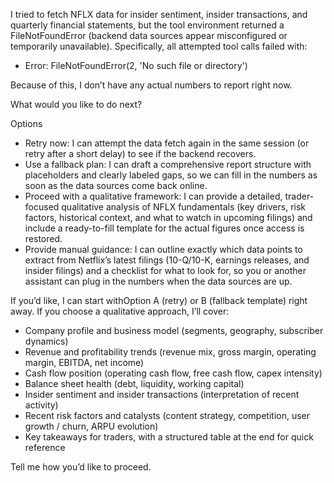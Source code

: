 I tried to fetch NFLX data for insider sentiment, insider transactions, and quarterly financial statements, but the tool environment returned a FileNotFoundError (backend data sources appear misconfigured or temporarily unavailable). Specifically, all attempted tool calls failed with:

- Error: FileNotFoundError(2, 'No such file or directory')

Because of this, I don’t have any actual numbers to report right now.

What would you like to do next?

Options
- Retry now: I can attempt the data fetch again in the same session (or retry after a short delay) to see if the backend recovers.
- Use a fallback plan: I can draft a comprehensive report structure with placeholders and clearly labeled gaps, so we can fill in the numbers as soon as the data sources come back online.
- Proceed with a qualitative framework: I can provide a detailed, trader-focused qualitative analysis of NFLX fundamentals (key drivers, risk factors, historical context, and what to watch in upcoming filings) and include a ready-to-fill template for the actual figures once access is restored.
- Provide manual guidance: I can outline exactly which data points to extract from Netflix’s latest filings (10-Q/10-K, earnings releases, and insider filings) and a checklist for what to look for, so you or another assistant can plug in the numbers when the data sources are up.

If you’d like, I can start withOption A (retry) or B (fallback template) right away. If you choose a qualitative approach, I’ll cover:
- Company profile and business model (segments, geography, subscriber dynamics)
- Revenue and profitability trends (revenue mix, gross margin, operating margin, EBITDA, net income)
- Cash flow position (operating cash flow, free cash flow, capex intensity)
- Balance sheet health (debt, liquidity, working capital)
- Insider sentiment and insider transactions (interpretation of recent activity)
- Recent risk factors and catalysts (content strategy, competition, user growth / churn, ARPU evolution)
- Key takeaways for traders, with a structured table at the end for quick reference

Tell me how you’d like to proceed.